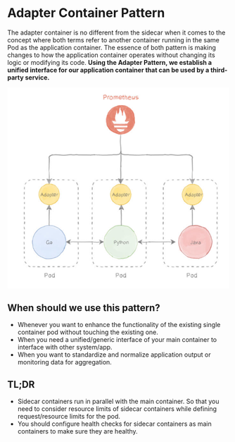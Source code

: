 # Adapter Container Pattern
The adapter container is no different from the sidecar when it comes to the concept where both terms refer to another container running in the same Pod as the application container. The essence of both pattern is making changes to how the application container operates without changing its logic or modifying its code. **Using the Adapter Pattern, we establish a unified interface for our application container that can be used by a third-party service.**

![Adapter Container Pattarn](https://github.com/ishubhoshaha/k8-pattarn/blob/main/adapter/adapter_container_pattarn.png)

## When should we use this pattern? 
- Whenever you want to enhance the functionality of the existing single container pod without touching the existing one.
- When you need a unified/generic interface of your main container to interface with other system/app.
- When you want to standardize and normalize application output or monitoring data for aggregation.

## TL;DR
- Sidecar containers run in parallel with the main container. So that you need to consider resource limits of sidecar containers while defining request/resource limits for the pod.
- You should configure health checks for sidecar containers as main containers to make sure they are healthy.